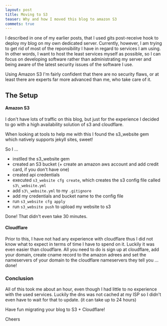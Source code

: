 ```yaml
---
layout: post
title: Moving to S3
teaser: Why and how I moved this blog to amazon S3
commets: true
---
```


I described in one of my earlier posts, that I used gits post-receive hook to
deploy my blog on my own dedicated server. Currently, however, I am trying to
get rid of most of the reponsibility I have in regard to services I am using.
In other words, I want to host the least services myself as possible, so I can
focus on developing software rather than administrating my server and being
aware of the latest security issues of the software I use.

Using Amazon S3 I'm fairly confident that there are no security flaws, or at
least there are experts far more advanced than me, who take care of it.

The Setup
---------

#### Amazon S3

I don't have lots of traffic on this blog, but just for the experience I
decided to go with a high availability solution of s3 and cloudflare.

When looking at tools to help me with this I found the s3\_website gem which
natively supports jekyll sites, sweet!

So I ...

- instlled the s3\_website gem
- created an S3 bucket (+ create an amazon aws account and add credit card, if
  you don't have one)
- created api credentials
- executed `s3_website cfg create`, which creates the s3 config file called
  `s3\_website.yml`
- add `s3\_website.yml` to my `.gitignore`
- add my credentials and bucket name to the config file
- run `s3_website cfg apply`
- run `s3_website push` to upload my website to s3

Done! That didn't even take 30 minutes.

#### Cloudflare

Prior to this, I have not had any experience with cloudflare thus I did not
know what to expect in terms of time I have to spend on it. Luckily it was even
easier than cloudflare. All you need to do is sign up at cloudflare, add your
domain, create cname record to the amazon adrees and set the nameservers of
your domain to the cloudflare nameservers they tell you ...  done!

### Conclusion

All of this took me about an hour, even though I had little to no experience
with the used services. Luckily the dns was not cached at my ISP so I didn't
even have to wait for that to update. (it can take up to 24 hours)

Have fun migrating your blog to S3 + Cloudflare!

Cheers
